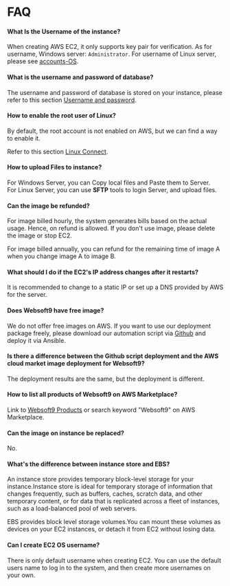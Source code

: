 # FAQ

#### What Is the Username of the instance?

When creating AWS EC2, it only supports key pair for verification. As for username, Windows server: `Administrator`. For username of Linux server, please see [accounts-OS](/stack-accounts.md).

#### What is the username and password of database?

The username and password of database is stored on your instance, please refer to this section [Username and password](/stack-accounts.md).

#### How to enable the root user of Linux?

By default, the root account is not enabled on AWS, but we can find a way to enable it.

Refer to this section [Linux Connect](/server-login.md).

#### How to upload Files to instance?

For Windows Server, you can Copy local files and Paste them to Server.  
For Linux Server, you can use **SFTP** tools to login Server, and upload files.

#### Can the image be refunded?

For image billed hourly, the system generates bills based on the actual usage. Hence, on refund is allowed. If you don't use image, please delete the image or stop EC2.

For image billed annually, you can refund for the remaining time of image A when you change image A to image B.

#### What should I do if the EC2's IP address changes after it restarts?

It is recommended to change to a static IP or set up a DNS provided by AWS for the server.

#### Does Websoft9 have free image?

We do not offer free images on AWS. If you want to use our deployment package freely, please download our automation script via [Github](https://github.com/websoft9) and deploy it via Ansible.

#### Is there a difference between the Github script deployment and the AWS cloud market image deployment for Websoft9?

The deployment results are the same, but the deployment is different.

#### How to list all products of Websoft9 on AWS Marketplace?

Link to [Websoft9 Products](https://aws.amazon.com/marketplace/seller-profile?id=c639a579-182c-4d30-8578-4d4d89fba658) or search keyword "Websoft9" on AWS Marketplace.

#### Can the image on instance be replaced?

No.

#### What's the difference between instance store and EBS?

An instance store provides temporary block-level storage for your instance.Instance store is ideal for temporary storage of information that changes frequently, such as buffers, caches, scratch data, and other temporary content, or for data that is replicated across a fleet of instances, such as a load-balanced pool of web servers. 

EBS provides block level storage volumes.You can mount these volumes as devices on your EC2 instances, or detach it from EC2 without losing data.

#### Can I create EC2 OS username?

There is only default username when creating EC2. You can use the default users name to log in to the system, and then create more usernames on your own.